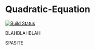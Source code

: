 # Quadratic-Equation
 [![Build Status](https://travis-ci.org/Nerevrin/Quadratic-Equation.svg?branch=master)](https://travis-ci.org/Nerevrin/Quadratic-Equation)

BLAHBLAHBLAH

SPASITE









